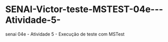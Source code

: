 # SENAI-Victor-teste-MSTEST-04e---Atividade-5-
senai 04e - Atividade 5 - Execução de teste com MSTest 
